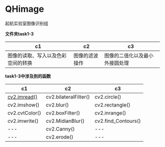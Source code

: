 # QHimage
起航实验室图像识别组

**文件夹task1-3**

c1 | c2 | c3 
---- | ----- | ------
图像的读取、写入以及色彩空间的转换 | 图像的滤波操作 | 图像的二值化以及最小外接圆处理

**task1-3中涉及到的函数**

c1              | c2                    | c3 
----            | -----                 | ------
[cv2.imread()](https://github.com/QH17/QHimage/blob/master/task1-3/c1/CV2_imshow.py)    | cv2.bilateralFilter() |  cv2.circle()
cv2.imshow()    | cv2.blur()            |  cv2.rectangle()
cv2.cvtColor()  | cv2.boxFilter()       |  cv2.inrange()
cv2.imwrite()   | cv2.MidianBlur()      |  cv2.find_Contours()
---             | cv2.Canny()           |  ---
---             | cv2.erode()           |  ---
